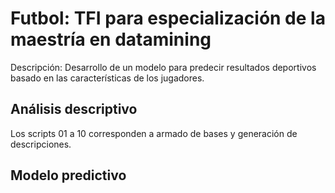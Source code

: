 # Futbol: TFI para especialización de la maestría en datamining

Descripción: Desarrollo de un modelo para predecir resultados deportivos basado en las características de los jugadores.


## Análisis descriptivo

Los scripts 01 a 10 corresponden a armado de bases y generación de descripciones.

## Modelo predictivo